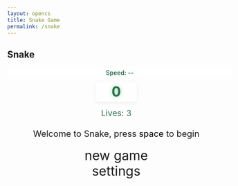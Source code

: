 ```yaml
---
layout: opencs
title: Snake Game
permalink: /snake
---
```


<style>

    body{
    }
    .wrap{
        margin-left: auto;
        margin-right: auto;
    }

    canvas{
        display: none;
        border-style: solid;
        border-width: 10px;
        border-color: #6c9bd0;
        background-color: #72d38d; /* Added background color */
    }
    canvas:focus{
        outline: none;
    }

    /* All screens style */
    #gameover p, #setting p, #menu p{
        font-size: 20px;
    }

    #gameover a, #setting a, #menu a{
        font-size: 30px;
        display: block;
    }

    #gameover a:hover, #setting a:hover, #menu a:hover{
        cursor: pointer;
    }

    #gameover a:hover::before, #setting a:hover::before, #menu a:hover::before{
        content: ">";
        margin-right: 10px;
    }

    #menu{
        display: block;
    }

    #gameover{
        display: none;
    }

    #setting{
        display: none;
    }

    #setting input{
        display:none;
    }

    #setting label{
        cursor: pointer;
    }

    #setting input:checked + label{
        background-color: #FFF;
        color: #000;
    }

    /* Center and style the score */
    #score_container {
        display: flex;
        justify-content: center;
        align-items: center;
        margin-bottom: 10px;
        width: 100%; /* Ensure full width for centering */
    }
    #score_value {
        background: rgba(255,255,255,0.7);
        color: #2e6e4d;
        font-size: 2rem;
        font-weight: bold;
        border-radius: 8px;
        padding: 4px 18px;
        box-shadow: 0 2px 8px rgba(0,0,0,0.07);
        text-align: center;
        min-width: 60px;
        user-select: none;
    }
    /* soft glow for score */
    #score_value {
        text-shadow: 0 0 8px rgba(114, 211, 141, 0.8);
    }

    /* Speed display: centered above the score */
    #speed_display {
        display: block;
        width: 100%;
        text-align: center;
        margin-bottom: 8px;
        background: rgba(255,255,255,0.8);
        color: #2e6e4d;
        padding: 4px 8px;
        border-radius: 6px;
        font-weight: 600;
        user-select: none;
    }
</style>

<h2>Snake</h2>
<div class="container">
    <div id="speed_display">Speed: --</div>
    <div id="score_container">
        <span id="score_value">0</span>
    </div>
    <div id="lives_container" style="display:flex;justify-content:center;margin-bottom:8px;">
        <span id="lives_value" style="background:rgba(255,255,255,0.7);color:#2e6e4d;font-size:1.2rem;padding:4px 12px;border-radius:6px;">Lives: 3</span>
    </div>
    <div class="container bg-secondary" style="text-align:center;">
        <!-- Main Menu -->
        <div id="menu" class="py-4 text-light">
            <p>Welcome to Snake, press <span style="background-color: #FFFFFF; color: #000000">space</span> to begin</p>
            <a id="new_game" class="link-alert">new game</a>
            <a id="setting_menu" class="link-alert">settings</a>
        </div>
        <!-- Game Over -->
        <div id="gameover" class="py-4 text-light">
            <p>Game Over, press <span style="background-color: #FFFFFF; color: #000000">space</span> to try again</p>
            <a id="new_game1" class="link-alert">new game</a>
            <a id="setting_menu1" class="link-alert">settings</a>
        </div>
        <!-- Play Screen -->
        <canvas id="snake" class="wrap" width="320" height="320" tabindex="1"></canvas>
        <!-- Settings Screen -->
        <div id="setting" class="py-4 text-light">
            <p>Settings Screen, press <span style="background-color: #FFFFFF; color: #000000">space</span> to go back to playing</p>
            <a id="new_game2" class="link-alert">new game</a>
            <br>
            <p>Speed:
                <input id="speed1" type="radio" name="speed" value="150" checked/>
                <label for="speed1">Slow</label>
                <input id="speed2" type="radio" name="speed" value="100"/>
                <label for="speed2">Normal</label>
                <input id="speed3" type="radio" name="speed" value="50"/>
                <label for="speed3">Fast</label>
            </p>
            <p>Wall:
                <input id="wallon" type="radio" name="wall" value="1" checked/>
                <label for="wallon">On</label>
                <input id="walloff" type="radio" name="wall" value="0"/>
                <label for="walloff">Off</label>
            </p>
            <p>Difficulty:
                <input id="diff_easy" type="radio" name="difficulty" value="easy" checked/>
                <label for="diff_easy">Easy</label>
                <input id="diff_hard" type="radio" name="difficulty" value="hard"/>
                <label for="diff_hard">Hard</label>
            </p>
        </div>
    </div>
</div>

<script>
    (function(){
        /* Attributes of Game */
        /////////////////////////////////////////////////////////////
        // Canvas & Context
        const canvas = document.getElementById("snake");
        const ctx = canvas.getContext("2d");
        // HTML Game IDs
        const SCREEN_SNAKE = 0;
        const screen_snake = document.getElementById("snake");
        const ele_speed = document.getElementById("speed_display");
        const ele_score = document.getElementById("score_value");
        const speed_setting = document.getElementsByName("speed");
    const difficulty_setting = document.getElementsByName("difficulty");
        const wall_setting = document.getElementsByName("wall");
        // HTML Screen IDs (div)
        const SCREEN_MENU = -1, SCREEN_GAME_OVER=1, SCREEN_SETTING=2;
        const screen_menu = document.getElementById("menu");
        const screen_game_over = document.getElementById("gameover");
        const screen_setting = document.getElementById("setting");
        // HTML Event IDs (a tags)
        const button_new_game = document.getElementById("new_game");
        const button_new_game1 = document.getElementById("new_game1");
        const button_new_game2 = document.getElementById("new_game2");
        const button_setting_menu = document.getElementById("setting_menu");
        const button_setting_menu1 = document.getElementById("setting_menu1");
        // Game Control
        const BLOCK = 20;   // Changed from 10 -> 20
        let SCREEN = SCREEN_MENU;
        let snake;
        let snake_dir;
    let snake_next_dir;
    let snake_speed;
    let DEFAULT_SNAKE_SPEED;
    // change food into an array so multiple foods can be present
    let foods = [];
    // obstacles on the board
    let obstacles = [];
    // lives for the snake
    let lives = 3;
        let score;
        let wall;
        /* Display Control */
        /////////////////////////////////////////////////////////////
        // 0 for the game
        // 1 for the main menu
        // 2 for the settings screen
        // 3 for the game over screen
        let showScreen = function(screen_opt){
            SCREEN = screen_opt;
            switch(screen_opt){
                case SCREEN_SNAKE:
                    screen_snake.style.display = "block";
                    screen_menu.style.display = "none";
                    screen_setting.style.display = "none";
                    screen_game_over.style.display = "none";
                    break;
                case SCREEN_GAME_OVER:
                    screen_snake.style.display = "block";
                    screen_menu.style.display = "none";
                    screen_setting.style.display = "none";
                    screen_game_over.style.display = "block";
                    // Reset snake speed back to the default starting speed when game ends
                    try {
                        if (typeof DEFAULT_SNAKE_SPEED !== 'undefined') {
                            setSnakeSpeed(DEFAULT_SNAKE_SPEED);
                        }
                    } catch (e) {
                        // safe fallback: do nothing
                    }
                    break;
                case SCREEN_SETTING:
                    screen_snake.style.display = "none";
                    screen_menu.style.display = "none";
                    screen_setting.style.display = "block";
                    screen_game_over.style.display = "none";
                    break;
            }
        }
        /* Actions and Events  */
        /////////////////////////////////////////////////////////////
        window.onload = function(){
            // HTML Events to Functions
            button_new_game.onclick = function(){newGame();};
            button_new_game1.onclick = function(){newGame();};
            button_new_game2.onclick = function(){newGame();};
            button_setting_menu.onclick = function(){showScreen(SCREEN_SETTING);};
            button_setting_menu1.onclick = function(){showScreen(SCREEN_SETTING);};
            // speed
            setSnakeSpeed(150); //Changed speed to 75 from 150
            // record default starting speed so we can reset when the game ends
            try { DEFAULT_SNAKE_SPEED = Number(snake_speed); } catch (e) {}
            for(let i = 0; i < speed_setting.length; i++){
                speed_setting[i].addEventListener("click", function(){
                    for(let i = 0; i < speed_setting.length; i++){
                        if(speed_setting[i].checked){
                            setSnakeSpeed(speed_setting[i].value);
                        }
                    }
                });
            }
            // difficulty
            for(let i = 0; i < difficulty_setting.length; i++){
                difficulty_setting[i].addEventListener("click", function(){
                    // nothing immediate - newGame will read the current difficulty when starting
                });
            }
            // wall setting
            setWall(1);
            for(let i = 0; i < wall_setting.length; i++){
                wall_setting[i].addEventListener("click", function(){
                    for(let i = 0; i < wall_setting.length; i++){
                        if(wall_setting[i].checked){
                            setWall(wall_setting[i].value);
                        }
                    }
                });
            }
            // activate window events
            window.addEventListener("keydown", function(evt) {
                // spacebar detected to start
                if(evt.code === "Space" && SCREEN !== SCREEN_SNAKE) {
                    newGame();
                    return;
                }
                // allow WASD keys from anywhere to change direction during play
                if (SCREEN === SCREEN_SNAKE) {
                    // prefer 'key' where available
                    const k = evt.key || evt.keyCode;
                    changeDir(k);
                }
            }, true);
        }
        /* Snake is on the Go (Driver Function)  */
        /////////////////////////////////////////////////////////////
        let mainLoop = function(){
            let _x = snake[0].x;
            let _y = snake[0].y;
            snake_dir = snake_next_dir;   // read async event key
            // Direction 0 - Up, 1 - Right, 2 - Down, 3 - Left
            switch(snake_dir){
                case 0: _y--; break;
                case 1: _x++; break;
                case 2: _y++; break;
                case 3: _x--; break;
            }
            snake.pop(); // tail is removed
            snake.unshift({x: _x, y: _y}); // head is new in new position/orientation
            // Wall Checker
            if(Number(wall) === 1){
                // Wall on, hit wall -> lose a life (consistent with other collisions)
                if (snake[0].x < 0 || snake[0].x === canvas.width / BLOCK || snake[0].y < 0 || snake[0].y === canvas.height / BLOCK){
                    lives -= 1;
                    updateLivesUI();
                    if (lives <= 0) { showScreen(SCREEN_GAME_OVER); return; }
                    respawnAfterHit();
                    return;
                }
            } else {
                // Wall Off, Circle around
                for(let i = 0, x = snake.length; i < x; i++){
                    if(snake[i].x < 0){
                        snake[i].x = snake[i].x + (canvas.width / BLOCK);
                    }
                    if(snake[i].x === canvas.width / BLOCK){
                        snake[i].x = snake[i].x - (canvas.width / BLOCK);
                    }
                    if(snake[i].y < 0){
                        snake[i].y = snake[i].y + (canvas.height / BLOCK);
                    }
                    if(snake[i].y === canvas.height / BLOCK){
                        snake[i].y = snake[i].y - (canvas.height / BLOCK);
                    }
                }
            }
            // Snake vs Snake checker
            for(let i = 1; i < snake.length; i++){
                // Game over test
                if (snake[0].x === snake[i].x && snake[0].y === snake[i].y){
                    // collision with self: lose a life or end game
                    lives -= 1;
                    updateLivesUI();
                    if (lives <= 0) { showScreen(SCREEN_GAME_OVER); return; }
                    respawnAfterHit();
                    return;
                }
            }
            // Snake eats any food present
            for (let fi = 0; fi < foods.length; fi++) {
                const f = foods[fi];
                if (checkBlock(snake[0].x, snake[0].y, f.x, f.y)) {
                    // grow
                    snake[snake.length] = {x: snake[0].x, y: snake[0].y};
                    // Award points
                    score += (f.special ? 3 : 1);
                    altScore(score);
                    // speed bonus every 5 points
                    try {
                        const MIN_SPEED = 20;
                        const SPEED_DECREMENT = 10;
                        if (score % 5 === 0) {
                            const newSpeed = Math.max(MIN_SPEED, Number(snake_speed) - SPEED_DECREMENT);
                            setSnakeSpeed(newSpeed);
                        }
                    } catch (e) { console.error('Speed bonus error:', e); }
                    // remove eaten food
                    foods.splice(fi, 1);
                    // spawn another food to keep count
                    addFood();
                    break;
                }
            }
            // Snake hits obstacle
            for (let oi = 0; oi < obstacles.length; oi++) {
                const ob = obstacles[oi];
                if (checkBlock(snake[0].x, snake[0].y, ob.x, ob.y)) {
                    // hit obstacle: lose a life
                    lives -= 1;
                    updateLivesUI();
                    if (lives <= 0) { showScreen(SCREEN_GAME_OVER); return; }
                    respawnAfterHit();
                    return;
                }
            }
            // Repaint canvas
            ctx.beginPath();
            ctx.fillStyle = "#72d38d"; // Changed background color
            ctx.fillRect(0, 0, canvas.width, canvas.height);
            // Paint snake with a soft glow
            ctx.save();
            ctx.shadowColor = "rgba(255,255,255,0.6)";
            ctx.shadowBlur = 8;
            for(let i = 0; i < snake.length; i++){
                ctx.fillStyle = "#FFFFFF"; // White for snake
                ctx.fillRect(snake[i].x * BLOCK, snake[i].y * BLOCK, BLOCK, BLOCK);
            }
            ctx.restore();
            // Paint multiple foods
            for (let fi = 0; fi < foods.length; fi++) {
                const f = foods[fi];
                ctx.save();
                if (f.special) {
                    ctx.shadowColor = "rgba(255,215,0,0.9)";
                    ctx.shadowBlur = 12;
                    ctx.fillStyle = "#ffd700";
                } else {
                    ctx.shadowColor = "rgba(255,114,114,0.6)";
                    ctx.shadowBlur = 8;
                    ctx.fillStyle = "#ff7272";
                }
                ctx.fillRect(f.x * BLOCK, f.y * BLOCK, BLOCK, BLOCK);
                ctx.restore();
            }
            // Paint obstacles
            for (let oi = 0; oi < obstacles.length; oi++) {
                const ob = obstacles[oi];
                ctx.save();
                ctx.shadowColor = "rgba(0,0,0,0.4)";
                ctx.shadowBlur = 6;
                ctx.fillStyle = "#4b4b4b"; // dark grey
                ctx.fillRect(ob.x * BLOCK, ob.y * BLOCK, BLOCK, BLOCK);
                ctx.restore();
            }
            // Debug
            //document.getElementById("debug").innerHTML = snake_dir + " " + snake_next_dir + " " + snake[0].x + " " + snake[0].y;
            // Recursive call after speed delay, déjà vu
            setTimeout(mainLoop, snake_speed);
        }
        /* New Game setup */
        /////////////////////////////////////////////////////////////
        let newGame = function(){
            // snake game screen
            showScreen(SCREEN_SNAKE);
            screen_snake.focus();
            // game score to zero
            score = 0;
            altScore(score);
            // determine difficulty and configure defaults
            let difficulty = 'easy';
            try {
                for (let i = 0; i < difficulty_setting.length; i++) {
                    if (difficulty_setting[i].checked) { difficulty = difficulty_setting[i].value; break; }
                }
            } catch (e) { /* default to easy */ }
            if (difficulty === 'hard'){
                lives = 3;
            } else {
                // easy mode: base game, single life
                lives = 1;
            }
            updateLivesUI();
            // apply currently selected speed setting when a new game starts
            try {
                for (let i = 0; i < speed_setting.length; i++) {
                    if (speed_setting[i].checked) {
                        setSnakeSpeed(Number(speed_setting[i].value));
                        break;
                    }
                }
            } catch (e) {
                // ignore and keep existing snake_speed if any
            }
            // initial snake
            snake = [];
            snake.push({x: 0, y: 15});
            // make the snake start a bit longer by addong two more pieces behind the head
            for (let i = 1; i <= 2; i++) {
                snake.push({ x: 0 - i, y: 15 });
            }
            snake_next_dir = 1;
            // clear foods and obstacles and add based on difficulty
            foods = [];
            obstacles = [];
            if (difficulty === 'hard'){
                // multiple foods and obstacles on hard
                for (let i = 0; i < 3; i++) addFood();
                for (let i = 0; i < 4; i++) addObstacle();
            } else {
                // easy: single food, no obstacles
                addFood();
            }
            // activate canvas event
            canvas.onkeydown = function(evt) {
                // allow both keyCode (numeric) and key (string like 'w')
                changeDir(evt.key || evt.keyCode);
            }
            mainLoop();
        }
        /* Key Inputs and Actions */
        /////////////////////////////////////////////////////////////
        let changeDir = function(key){
            // accept both keyCode numbers and key strings (arrows and WASD)
            const k = (typeof key === 'number') ? key : String(key).toLowerCase();
            switch(k) {
                case 37: // left arrow
                case 'arrowleft':
                case 'a':
                    if (snake_dir !== 1) snake_next_dir = 3; // left
                    break;
                case 38: // up arrow
                case 'arrowup':
                case 'w':
                    if (snake_dir !== 2) snake_next_dir = 0; // up
                    break;
                case 39: // right arrow
                case 'arrowright':
                case 'd':
                    if (snake_dir !== 3) snake_next_dir = 1; // right
                    break;
                case 40: // down arrow
                case 'arrowdown':
                case 's':
                    if (snake_dir !== 0) snake_next_dir = 2; // down
                    break;
            }
        }
        /* Dot for Food or Snake part */
        /////////////////////////////////////////////////////////////
        let activeDot = function(x, y){
            // generic helper to draw a white snake block (kept for compatibility)
            ctx.fillStyle = "#FFFFFF";
            ctx.fillRect(x * BLOCK, y * BLOCK, BLOCK, BLOCK);
        }
        /* Random food placement */
        /////////////////////////////////////////////////////////////
        let addFood = function(){
            // generate a food at a random free cell (not on snake, not on obstacles, not on other foods)
            const maxX = canvas.width / BLOCK;
            const maxY = canvas.height / BLOCK;
            const tryPlace = function(){
                const fx = Math.floor(Math.random() * (maxX - 1));
                const fy = Math.floor(Math.random() * (maxY - 1));
                // check conflicts
                for(let i = 0; i < snake.length; i++) if(checkBlock(fx, fy, snake[i].x, snake[i].y)) return null;
                for(let i = 0; i < foods.length; i++) if(checkBlock(fx, fy, foods[i].x, foods[i].y)) return null;
                for(let i = 0; i < obstacles.length; i++) if(checkBlock(fx, fy, obstacles[i].x, obstacles[i].y)) return null;
                return {x: fx, y: fy};
            }
            let pos = tryPlace();
            let attempts = 0;
            while(!pos && attempts < 50){ pos = tryPlace(); attempts++; }
            if(!pos) return; // give up if crowded
            const special = (score > 0 && score % 7 === 0);
            foods.push({x: pos.x, y: pos.y, special: special});
        }

        let addObstacle = function(){
            const maxX = canvas.width / BLOCK;
            const maxY = canvas.height / BLOCK;
            const tryPlace = function(){
                const ox = Math.floor(Math.random() * (maxX - 1));
                const oy = Math.floor(Math.random() * (maxY - 1));
                // check conflicts
                for(let i = 0; i < snake.length; i++) if(checkBlock(ox, oy, snake[i].x, snake[i].y)) return null;
                for(let i = 0; i < foods.length; i++) if(checkBlock(ox, oy, foods[i].x, foods[i].y)) return null;
                for(let i = 0; i < obstacles.length; i++) if(checkBlock(ox, oy, obstacles[i].x, obstacles[i].y)) return null;
                return {x: ox, y: oy};
            }
            let pos = tryPlace();
            let attempts = 0;
            while(!pos && attempts < 50){ pos = tryPlace(); attempts++; }
            if(!pos) return;
            obstacles.push(pos);
        }
        /* Collision Detection */
        /////////////////////////////////////////////////////////////
        let checkBlock = function(x, y, _x, _y){
            return (x === _x && y === _y);
        }
        
        let updateLivesUI = function(){
            const el = document.getElementById('lives_value');
            if (el) el.innerText = 'Lives: ' + String(lives);
        }

        let respawnAfterHit = function(){
            // simple respawn: place snake back at starting position and reduce length
            snake = [];
            snake.push({x: 0, y: 15});
            for (let i = 1; i <= 2; i++) { snake.push({ x: 0 - i, y: 15 }); }
            snake_next_dir = 1;
            // ensure there are at least 2 foods and some obstacles
            while (foods.length < 2) addFood();
            while (obstacles.length < 1) addObstacle();
            // give player a brief pause before resuming
            setTimeout(mainLoop, 400);
        }
        /* Update Score */
        /////////////////////////////////////////////////////////////
        let altScore = function(score_val){
            ele_score.innerHTML = String(score_val);
        }
        /////////////////////////////////////////////////////////////
        // Change the snake speed...
        // 150 = slow
        // 100 = normal
        // 50 = fast
        let setSnakeSpeed = function(speed_value){
            snake_speed = Number(speed_value);
            try {
                if (ele_speed) ele_speed.innerText = "Speed: " + String(snake_speed);
            } catch (e) {}
        }
        /////////////////////////////////////////////////////////////
        let setWall = function(wall_value){
            wall = wall_value;
            // Always use #6c9bd0 for border color
            screen_snake.style.borderColor = "#6c9bd0";
        }
    })();
</script>
